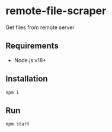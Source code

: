 # remote-file-scraper
Get files from remote server

## Requirements

 - Node.js v18+

## Installation

```
npm i
```

## Run

```
npm start
```
